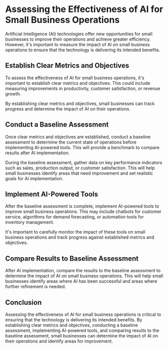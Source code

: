 Assessing the Effectiveness of AI for Small Business Operations
============================================================================================================================

Artificial Intelligence (AI) technologies offer new opportunities for small businesses to improve their operations and achieve greater efficiency. However, it's important to measure the impact of AI on small business operations to ensure that the technology is delivering its intended benefits.

Establish Clear Metrics and Objectives
--------------------------------------

To assess the effectiveness of AI for small business operations, it's important to establish clear metrics and objectives. This could include measuring improvements in productivity, customer satisfaction, or revenue growth.

By establishing clear metrics and objectives, small businesses can track progress and determine the impact of AI on their operations.

Conduct a Baseline Assessment
-----------------------------

Once clear metrics and objectives are established, conduct a baseline assessment to determine the current state of operations before implementing AI-powered tools. This will provide a benchmark to compare results after AI implementation.

During the baseline assessment, gather data on key performance indicators such as sales, production output, or customer satisfaction. This will help small businesses identify areas that need improvement and set realistic goals for AI implementation.

Implement AI-Powered Tools
--------------------------

After the baseline assessment is complete, implement AI-powered tools to improve small business operations. This may include chatbots for customer service, algorithms for demand forecasting, or automation tools for inventory management.

It's important to carefully monitor the impact of these tools on small business operations and track progress against established metrics and objectives.

Compare Results to Baseline Assessment
--------------------------------------

After AI implementation, compare the results to the baseline assessment to determine the impact of AI on small business operations. This will help small businesses identify areas where AI has been successful and areas where further refinement is needed.

Conclusion
----------

Assessing the effectiveness of AI for small business operations is critical to ensuring that the technology is delivering its intended benefits. By establishing clear metrics and objectives, conducting a baseline assessment, implementing AI-powered tools, and comparing results to the baseline assessment, small businesses can determine the impact of AI on their operations and identify areas for improvement.
